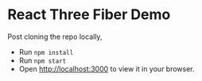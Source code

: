 # React Three Fiber Demo

Post cloning the repo locally, 
- Run `npm install`
- Run `npm start`
- Open [http://localhost:3000](http://localhost:3000) to view it in your browser.
